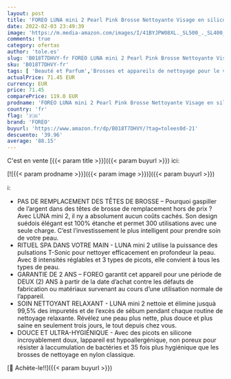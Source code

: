```yaml
---
layout: post
title: 'FOREO LUNA mini 2 Pearl Pink Brosse Nettoyante Visage en silicone  tous types de peau  tête de brosse 3 zones  ultra-hygiénique  massage T-Sonic  8 intensités  300 utilisations/charge'
date: 2022-02-03 23:49:39
image: 'https://m.media-amazon.com/images/I/41BYJPW08XL._SL500_._SL400_.jpg'
comments: true
category: ofertas
author: 'tole.es'
slug: 'B018T7DHVY-fr FOREO LUNA mini 2 Pearl Pink Brosse Nettoyante Visage en...'
sku: 'B018T7DHVY-fr'
tags: [ 'Beauté et Parfum','Brosses et appareils de nettoyage pour le visage','Brosses nettoyantes manuelles pour le visage','Brosses, appareils et accessoires de nettoyage pour le visage','Coffrets de soins pour la peau','Nettoyants et exfoliants pour le visage','Outils de soins de la peau','Outils et accessoires','Soins pour la peau','Soins pour le visage','foreo', ]
actualPrice: 71.45 EUR
currency: EUR
price: 71.45
comparePrice: 119.0 EUR
prodname: 'FOREO LUNA mini 2 Pearl Pink Brosse Nettoyante Visage en silicone  tous types de peau  tête de brosse 3 zones  ultra-hygiénique  massage T-Sonic  8 intensités  300 utilisations/charge'
country: 'fr'
flag: '🇫🇷'
brand: 'FOREO'
buyurl: 'https://www.amazon.fr/dp/B018T7DHVY/?tag=tolees0d-21'
descuento: '39.96'
average: '88.15'
---
```


C'est en vente [{{< param title >}}]({{< param buyurl >}}) ici:

[![{{< param prodname >}}]({{< param image >}})]({{< param buyurl >}})

ℹ️:

- PAS DE REMPLACEMENT DES TÊTES DE BROSSE – Pourquoi gaspiller de l’argent dans des têtes de brosse de remplacement hors de prix ? Avec LUNA mini 2, il ny a absolument aucun coûts cachés. Son design suédois élégant est 100% étanche et permet 300 utilisations avec une seule charge. C’est l’investissement le plus intelligent pour prendre soin de votre peau.
- RITUEL SPA DANS VOTRE MAIN - LUNA mini 2 utilise la puissance des pulsations T-Sonic pour nettoyer efficacement en profondeur la peau. Avec 8 intensités réglables et 3 types de picots, elle convient à tous les types de peau.
- GARANTIE DE 2 ANS – FOREO garantit cet appareil pour une période de DEUX (2) ANS à partir de la date d’achat contre les défauts de fabrication ou matériaux survenant au cours d’une utilisation normale de l’appareil.
- SOIN NETTOYANT RELAXANT - LUNA mini 2 nettoie et élimine jusquà 99,5% des impuretés et de l’excès de sébum pendant chaque routine de nettoyage relaxante. Révélez une peau plus nette, plus douce et plus saine en seulement trois jours, le tout depuis chez vous.
- DOUCE ET ULTRA-HYGIÉNIQUE - Avec des picots en silicone incroyablement doux, lappareil est hypoallergénique, non poreux pour résister à laccumulation de bactéries et 35 fois plus hygiénique que les brosses de nettoyage en nylon classique.

[🛒 Achète-le!!]({{< param buyurl >}})
